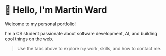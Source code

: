 # 👋 Hello, I'm Martin Ward

Welcome to my personal portfolio!

I'm a CS student passionate about software development, AI, and building cool things on the web.

> Use the tabs above to explore my work, skills, and how to contact me.
